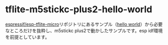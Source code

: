 # tflite-m5stickc-plus2-hello-world
[espressif/esp-tflite-micro](https://github.com/espressif/esp-tflite-micro)リポジトリにあるサンプル（[hello world](https://github.com/espressif/esp-tflite-micro/tree/master/examples/hello_world)）から必要なところだけを抜粋し、m5stickc plus2で動かしたサンプルです。esp idf環境を前提としています。
